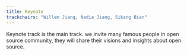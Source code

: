 ```yaml
---
title: Keynote
trackchairs: "Willem Jiang, Nadia Jiang, Sikang Bian"
---
```

Keynote track is the main track.
we invite many famous people in open source community,
they will share their visions and insights about open source.
